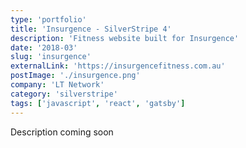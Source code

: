 ```yaml
---
type: 'portfolio'
title: 'Insurgence - SilverStripe 4'
description: 'Fitness website built for Insurgence'
date: '2018-03'
slug: 'insurgence'
externalLink: 'https://insurgencefitness.com.au'
postImage: './insurgence.png'
company: 'LT Network'
category: 'silverstripe'
tags: ['javascript', 'react', 'gatsby']
---
```


Description coming soon
